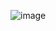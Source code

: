 ![image](https://github.com/divyanksharma19/MedicareDoctor/assets/123388291/d60bccb3-45fb-4e1d-8545-4ea89023602c)
